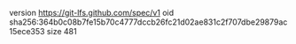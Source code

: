 version https://git-lfs.github.com/spec/v1
oid sha256:364b0c08b7fe15b70c4777dccb26fc21d02ae831c2f707dbe29879ac15ece353
size 481
